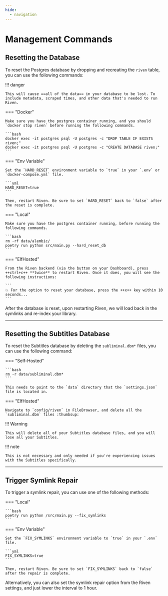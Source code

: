 ```yaml
---
hide:
  - navigation
---
```


# **Management Commands**

## **Resetting the Database**

To reset the Postgres database by dropping and recreating the `riven` table, you can use the following commands:

!!! danger

    This will cause ==all of the data== in your database to be lost. To include metadata, scraped times, and other data that's needed to run Riven.

=== "Docker"

    Make sure you have the postgres container running, and you should `docker stop riven` before running the following commands.

    ```bash
    docker exec -it postgres psql -U postgres -c "DROP TABLE IF EXISTS riven;"
    docker exec -it postgres psql -U postgres -c "CREATE DATABASE riven;"
    ```

=== "Env Variable"

    Set the `HARD_RESET` environment variable to `true` in your `.env` or `docker-compose.yml` file.

    ```yml
    HARD_RESET=true
    ```

    Then, restart Riven. Be sure to set `HARD_RESET` back to `false` after the reset is complete.

=== "Local"

    Make sure you have the postgres container running, before running the following commands.

    ```bash
    rm -rf data/alembic/
    poetry run python src/main.py --hard_reset_db
    ```

=== "ElfHosted"

    From the Riven backend (via the button on your Dashboard), press ++ctrl+c++ **twice** to restart Riven. Once it does, you will see the following instructions:

    ```
    💥 For the option to reset your database, press the ++x++ key within 10 seconds...
    ```

After the database is reset, upon restarting Riven, we will load back in the symlinks and re-index your library.

---

## **Resetting the Subtitles Database**

To reset the Subtitles database by deleting the `subliminal.dbm*` files, you can use the following command:

=== "Self-Hosted"

    ```bash
    rm -r data/subliminal.dbm*
    ```

    This needs to point to the `data` directory that the `settings.json` file is located in.

=== "ElfHosted"

    Navigate to `config/riven` in FileBrowser, and delete all the `subliminal.dbm` files :thumbsup:


!!! Warning

    This will delete all of your Subtitles database files, and you will lose all your Subtitles.

!!! note

    This is not necessary and only needed if you're experiencing issues with the Subtitles specifically.

---

## **Trigger Symlink Repair**

To trigger a symlink repair, you can use one of the following methods:

=== "Local"

    ```bash
    poetry run python /src/main.py --fix_symlinks
    ```

=== "Env Variable"

    Set the `FIX_SYMLINKS` environment variable to `true` in your `.env` file.

    ```yml
    FIX_SYMLINKS=true
    ```

    Then, restart Riven. Be sure to set `FIX_SYMLINKS` back to `false` after the repair is complete.

Alternatively, you can also set the symlink repair option from the Riven settings, and just lower the interval to 1 hour.
